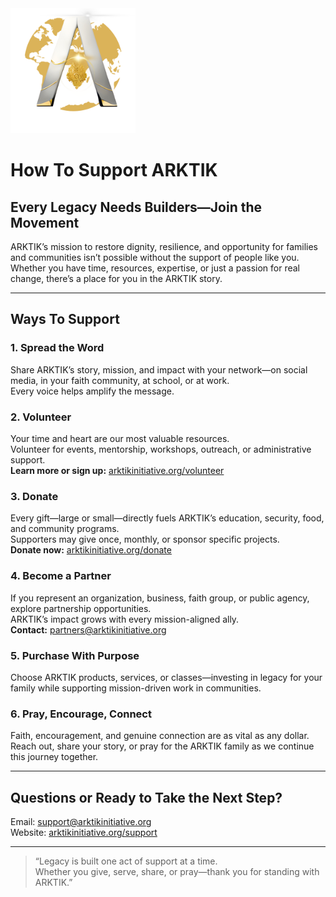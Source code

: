 <img src="../assets/ARKTIK%20Logo.png" alt="ARKTIK Logo" width="200">

# How To Support ARKTIK

## Every Legacy Needs Builders—Join the Movement

ARKTIK’s mission to restore dignity, resilience, and opportunity for families and communities isn’t possible without the support of people like you.  
Whether you have time, resources, expertise, or just a passion for real change, there’s a place for you in the ARKTIK story.

---

## Ways To Support

### 1. Spread the Word  
Share ARKTIK’s story, mission, and impact with your network—on social media, in your faith community, at school, or at work.  
Every voice helps amplify the message.

### 2. Volunteer  
Your time and heart are our most valuable resources.  
Volunteer for events, mentorship, workshops, outreach, or administrative support.  
**Learn more or sign up:** [arktikinitiative.org/volunteer](https://arktikinitiative.org/volunteer)

### 3. Donate  
Every gift—large or small—directly fuels ARKTIK’s education, security, food, and community programs.  
Supporters may give once, monthly, or sponsor specific projects.  
**Donate now:** [arktikinitiative.org/donate](https://arktikinitiative.org/donate)

### 4. Become a Partner  
If you represent an organization, business, faith group, or public agency, explore partnership opportunities.  
ARKTIK’s impact grows with every mission-aligned ally.  
**Contact:** partners@arktikinitiative.org

### 5. Purchase With Purpose  
Choose ARKTIK products, services, or classes—investing in legacy for your family while supporting mission-driven work in communities.

### 6. Pray, Encourage, Connect  
Faith, encouragement, and genuine connection are as vital as any dollar. Reach out, share your story, or pray for the ARKTIK family as we continue this journey together.

---

## Questions or Ready to Take the Next Step?

Email: support@arktikinitiative.org  
Website: [arktikinitiative.org/support](https://arktikinitiative.org/support)

---

> “Legacy is built one act of support at a time.  
> Whether you give, serve, share, or pray—thank you for standing with ARKTIK.”

